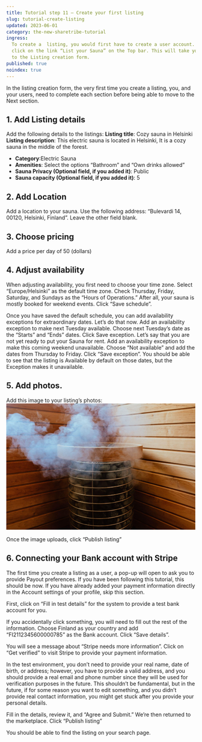 ```yaml
---
title: Tutorial step 11 – Create your first listing
slug: tutorial-create-listing
updated: 2023-06-01
category: the-new-sharetribe-tutorial
ingress:
  To create a  listing, you would first have to create a user account. On the marketplace,
  click on the link “List your Sauna” on the Top bar. This will take you
  to the Listing creation form.
published: true
noindex: true
---
```


In the listing creation form, the very first time you create a listing,
you, and your users, need to complete each section before being able to
move to the Next section.

## 1. Add Listing details

Add the following details to the listings: **Listing title**: Cozy sauna
in Helsinki **Listing description**: This electric sauna is located in
Helsinki, It is a cozy sauna in the middle of the forest.

 -  **Category**:Electric Sauna 
 - **Amenities**: Select the options “Bathroom” and “Own drinks allowed” 
 - **Sauna Privacy (Optional field, if you added it)**: Public 
 - **Sauna capacity (Optional field, if you added it)**: 5

## 2. Add Location

Add a location to your sauna. Use the following address: “Bulevardi 14,
00120, Helsinki, Finland”. Leave the other field blank.

## 3. Choose pricing

Add a price per day of 50 (dollars)

## 4. Adjust availability

When adjusting availability, you first need to choose your time zone.
Select “Europe/Helsinki” as the default time zone. Check Thursday,
Friday, Saturday, and Sundays as the “Hours of Operations.” After all,
your sauna is mostly booked for weekend events. Click “Save schedule”.

Once you have saved the default schedule, you can add availability
exceptions for extraordinary dates. Let’s do that now. Add an
availability exception to make next Tuesday available. Choose next
Tuesday’s date as the “Starts” and “Ends” dates. Click Save exception.
Let’s say that you are not yet ready to put your Sauna for rent. Add an
availability exception to make this coming weekend unavailable. Choose
“Not available” and add the dates from Thursday to Friday. Click “Save
exception”. You should be able to see that the listing is Available by
default on those dates, but the Exception makes it unavailable.

## 5. Add photos.

Add this image to your listing’s photos:
![listing image](./listingimage.png)

Once the image uploads, click “Publish listing”

## 6. Connecting your Bank account with Stripe

The first time you create a listing as a user, a pop-up will open to ask
you to provide Payout preferences. If you have been following this
tutorial, this should be now. If you have already added your payment
information directly in the Account settings of your profile, skip this
section.

First, click on “Fill in test details” for the system to provide a test
bank account for you.

If you accidentally click something, you will need to fill out the rest
of the information. Choose Finland as your country and add
“FI2112345600000785” as the Bank account. Click “Save details”.

You will see a message about “Stripe needs more information”. Click on
“Get verified” to visit Stripe to provide your payment information.

In the test environment, you don’t need to provide your real name, date
of birth, or address; however, you have to provide a valid address, and
you should provide a real email and phone number since they will be used
for verification purposes in the future. This shouldn’t be fundamental,
but in the future, if for some reason you want to edit something, and
you didn’t provide real contact information, you might get stuck after
you provide your personal details.

Fill in the details, review it, and “Agree and Submit.” We’re then
returned to the marketplace. Click “Publish listing”

You should be able to find the listing on your search page.
